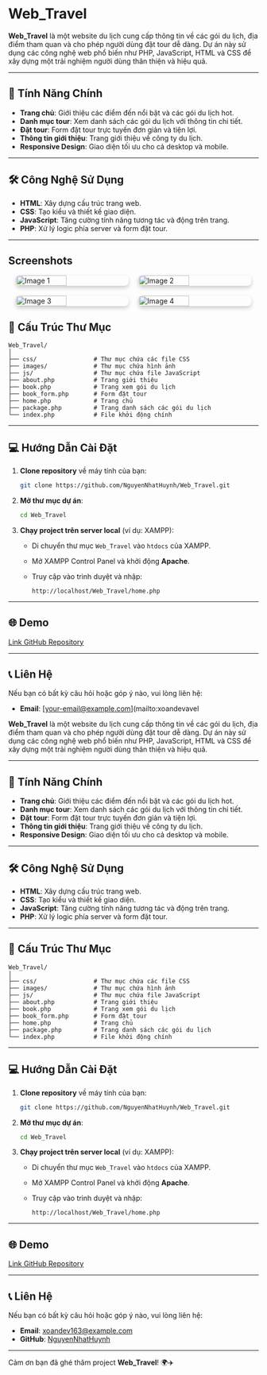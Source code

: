 # Web_Travel

**Web_Travel** là một website du lịch cung cấp thông tin về các gói du lịch, địa điểm tham quan và cho phép người dùng đặt tour dễ dàng. Dự án này sử dụng các công nghệ web phổ biến như PHP, JavaScript, HTML và CSS để xây dựng một trải nghiệm người dùng thân thiện và hiệu quả.

---

## 🚀 Tính Năng Chính

- **Trang chủ**: Giới thiệu các điểm đến nổi bật và các gói du lịch hot.
- **Danh mục tour**: Xem danh sách các gói du lịch với thông tin chi tiết.
- **Đặt tour**: Form đặt tour trực tuyến đơn giản và tiện lợi.
- **Thông tin giới thiệu**: Trang giới thiệu về công ty du lịch.
- **Responsive Design**: Giao diện tối ưu cho cả desktop và mobile.

---

## 🛠️ Công Nghệ Sử Dụng

- **HTML**: Xây dựng cấu trúc trang web.
- **CSS**: Tạo kiểu và thiết kế giao diện.
- **JavaScript**: Tăng cường tính năng tương tác và động trên trang.
- **PHP**: Xử lý logic phía server và form đặt tour.

---


## Screenshots
<div style="display: flex; flex-wrap: wrap; gap: 20px; justify-content: center;">
    <img src="https://imgur.com/pspUvJB.png" alt="Image 1" style="width: 45%; height: auto; object-fit: cover; border-radius: 8px; box-shadow: 0 4px 8px rgba(0, 0, 0, 0.2);">
    <img src="https://imgur.com/md0K2pL.png" alt="Image 2" style="width: 45%; height: auto; object-fit: cover; border-radius: 8px; box-shadow: 0 4px 8px rgba(0, 0, 0, 0.2);">
    <img src="https://imgur.com/7QguBoi.png" alt="Image 3" style="width: 45%; height: auto; object-fit: cover; border-radius: 8px; box-shadow: 0 4px 8px rgba(0, 0, 0, 0.2);">
      <img src="https://imgur.com/EYVgpUo.png" alt="Image 4" style="width: 45%; height: auto; object-fit: cover; border-radius: 8px; box-shadow: 0 4px 8px rgba(0, 0, 0, 0.2);">
</div>

## 📂 Cấu Trúc Thư Mục

```
Web_Travel/
│
├── css/                # Thư mục chứa các file CSS
├── images/             # Thư mục chứa hình ảnh
├── js/                 # Thư mục chứa file JavaScript
├── about.php           # Trang giới thiệu
├── book.php            # Trang xem gói du lịch
├── book_form.php       # Form đặt tour
├── home.php            # Trang chủ
├── package.php         # Trang danh sách các gói du lịch
└── index.php           # File khởi động chính
```

---

## 💻 Hướng Dẫn Cài Đặt

1. **Clone repository** về máy tính của bạn:

   ```bash
   git clone https://github.com/NguyenNhatHuynh/Web_Travel.git
   ```

2. **Mở thư mục dự án**:

   ```bash
   cd Web_Travel
   ```

3. **Chạy project trên server local** (ví dụ: XAMPP):

   - Di chuyển thư mục `Web_Travel` vào `htdocs` của XAMPP.
   - Mở XAMPP Control Panel và khởi động **Apache**.
   - Truy cập vào trình duyệt và nhập:

     ```
     http://localhost/Web_Travel/home.php
     ```

---

## 🌐 Demo

[Link GitHub Repository](https://github.com/NguyenNhatHuynh/Web_Travel.git)

---

## 📞 Liên Hệ

Nếu bạn có bất kỳ câu hỏi hoặc góp ý nào, vui lòng liên hệ:

- **Email**: [your-email@example.com](mailto:xoandevavel

**Web_Travel** là một website du lịch cung cấp thông tin về các gói du lịch, địa điểm tham quan và cho phép người dùng đặt tour dễ dàng. Dự án này sử dụng các công nghệ web phổ biến như PHP, JavaScript, HTML và CSS để xây dựng một trải nghiệm người dùng thân thiện và hiệu quả.

---

## 🚀 Tính Năng Chính

- **Trang chủ**: Giới thiệu các điểm đến nổi bật và các gói du lịch hot.
- **Danh mục tour**: Xem danh sách các gói du lịch với thông tin chi tiết.
- **Đặt tour**: Form đặt tour trực tuyến đơn giản và tiện lợi.
- **Thông tin giới thiệu**: Trang giới thiệu về công ty du lịch.
- **Responsive Design**: Giao diện tối ưu cho cả desktop và mobile.

---

## 🛠️ Công Nghệ Sử Dụng

- **HTML**: Xây dựng cấu trúc trang web.
- **CSS**: Tạo kiểu và thiết kế giao diện.
- **JavaScript**: Tăng cường tính năng tương tác và động trên trang.
- **PHP**: Xử lý logic phía server và form đặt tour.

---

## 📂 Cấu Trúc Thư Mục

```
Web_Travel/
│
├── css/                # Thư mục chứa các file CSS
├── images/             # Thư mục chứa hình ảnh
├── js/                 # Thư mục chứa file JavaScript
├── about.php           # Trang giới thiệu
├── book.php            # Trang xem gói du lịch
├── book_form.php       # Form đặt tour
├── home.php            # Trang chủ
├── package.php         # Trang danh sách các gói du lịch
└── index.php           # File khởi động chính
```

---

## 💻 Hướng Dẫn Cài Đặt

1. **Clone repository** về máy tính của bạn:

   ```bash
   git clone https://github.com/NguyenNhatHuynh/Web_Travel.git
   ```

2. **Mở thư mục dự án**:

   ```bash
   cd Web_Travel
   ```

3. **Chạy project trên server local** (ví dụ: XAMPP):

   - Di chuyển thư mục `Web_Travel` vào `htdocs` của XAMPP.
   - Mở XAMPP Control Panel và khởi động **Apache**.
   - Truy cập vào trình duyệt và nhập:

     ```
     http://localhost/Web_Travel/home.php
     ```

---

## 🌐 Demo

[Link GitHub Repository](https://github.com/NguyenNhatHuynh/Web_Travel.git)

---

## 📞 Liên Hệ

Nếu bạn có bất kỳ câu hỏi hoặc góp ý nào, vui lòng liên hệ:

- **Email**: [xoandev163@example.com](mailto:xoandev163@example.com)
- **GitHub**: [NguyenNhatHuynh](https://github.com/NguyenNhatHuynh)

---

Cảm ơn bạn đã ghé thăm project **Web_Travel**! 🌍✈️
